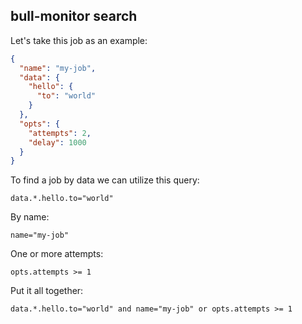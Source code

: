## bull-monitor search

Let's take this job as an example:

```json
{
  "name": "my-job",
  "data": {
    "hello": {
      "to": "world"
    }
  },
  "opts": {
    "attempts": 2,
    "delay": 1000
  }
}
```
To find a job by data we can utilize this query:
```
data.*.hello.to="world"
```
By name:
```
name="my-job"
```
One or more attempts:
```
opts.attempts >= 1
```
Put it all together:
```
data.*.hello.to="world" and name="my-job" or opts.attempts >= 1
```

